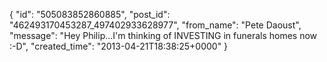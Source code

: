  {
   "id": "505083852860885",
   "post_id": "462493170453287_497402933628977",
   "from_name": "Pete Daoust",
   "message": "Hey Philip...I'm thinking of INVESTING in funerals homes now :-D",
   "created_time": "2013-04-21T18:38:25+0000"
 }
